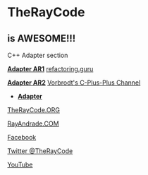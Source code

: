 # TheRayCode
## is AWESOME!!!
C++ Adapter section

**[Adapter AR1](./AR1/README.md)**  [refactoring.guru](https://refactoring.guru/design-patterns/adapter/cpp/example)

**[Adapter AR2](./AR2/README.md)** [Vorbrodt's C-Plus-Plus Channel](https://youtu.be/5dfRV5uWLy4)

 * **[Adapter](./README.md)**

[TheRayCode.ORG](https://www.TheRayCode.org)

[RayAndrade.COM](https://www.RayAndrade.com)


[Facebook](https://www.facebook.com/TheRayCode/)

[Twitter @TheRayCode](https://www.twitter.com/TheRayCode/)

[YouTube](https://www.youtube.com/AndradeRay/)

